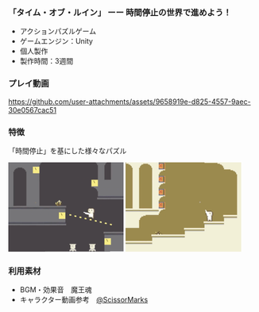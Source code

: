 ### 「タイム・オブ・ルイン」 ーー 時間停止の世界で進めよう！

* アクションパズルゲーム
* ゲームエンジン：Unity
* 個人製作
* 製作時間：3週間

### プレイ動画
https://github.com/user-attachments/assets/9658919e-d825-4557-9aec-30e0567cac51

### 特徴
「時間停止」を基にした様々なパズル
<p>
<img alt="gameplay_time" src="doc/images/gameplay_time.png" height="180">
<img alt="gameplay_stage" src="doc/images/gameplay_stage.png"  height="180">
</p>

### 利用素材
* BGM・効果音　魔王魂
* キャラクター動画参考　[@ScissorMarks](https://arks.itch.io/dino-characters)
